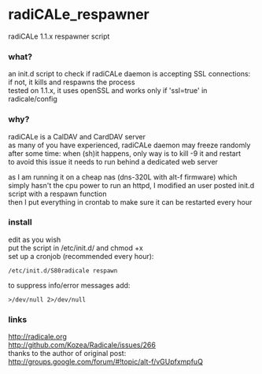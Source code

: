 # radiCALe_respawner
radiCALe 1.1.x respawner script 

### what?
an init.d script to check if radiCALe daemon is accepting SSL connections: if not, it kills and respawns the process  
tested on 1.1.x, it uses openSSL and works only if 'ssl=true' in radicale/config

### why?
radiCALe is a CalDAV and CardDAV server  
as many of you have experienced, radiCALe daemon may freeze randomly after some time: when (sh)it happens, only way is to kill -9 it and restart  
to avoid this issue it needs to run behind a dedicated web server  

as I am running it on a cheap nas (dns-320L with alt-f firmware) which simply hasn't the cpu power to run an httpd, I modified an user posted init.d script with a respawn function  
then I put everything in crontab to make sure it can be restarted every hour  

### install
edit as you wish  
put the script in /etc/init.d/ and chmod +x  
set up a cronjob (recommended every hour):  
```
/etc/init.d/S80radicale respawn
```
to suppress info/error messages add:  
```
>/dev/null 2>/dev/null
```

### links
http://radicale.org  
http://github.com/Kozea/Radicale/issues/266  
thanks to the author of original post:  
http://groups.google.com/forum/#!topic/alt-f/vGUpfxmpfuQ  
